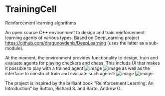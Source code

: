 # TrainingCell
Reinforcement learning algorithms

An open source C++ environment to design and train reinforcement learning agents of various types.
Based on DeepLearning project https://github.com/dragunovdenis/DeepLearning (uses the latter as a sub-module).

At the moment, the environment provides functionality to design, train and evaluate agents for playing checkers and chess. This includs UI that makes it possible to play with a trained agent ![image](https://github.com/dragunovdenis/TrainingCell/assets/4552159/5becc8e3-0187-4626-bd11-512413df6436) ![image](https://github.com/dragunovdenis/TrainingCell/assets/4552159/f6cd6dc0-a342-4a46-ab1d-2b6be2822128)
as well as the interface to construct train and evaluate such agenst: ![image](https://github.com/dragunovdenis/TrainingCell/assets/4552159/7e57e787-f9d0-4f90-a279-3298407375da) ![image](https://github.com/dragunovdenis/TrainingCell/assets/4552159/652b735e-bf9b-41a1-9562-ba64824644c1).

The project is inspired by the brilliant book "Reinforcement Learning: An Introduction" by Sutton, Richard S. and Barto, Andrew G.


  
